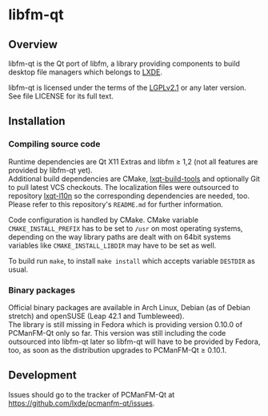 # libfm-qt

## Overview

libfm-qt is the Qt port of libfm, a library providing components to build desktop file managers which belongs to [LXDE](http://lxde.org).

libfm-qt is licensed under the terms of the [LGPLv2.1](https://www.gnu.org/licenses/old-licenses/lgpl-2.1.html) or any later version. See file LICENSE for its full text.   

## Installation

### Compiling source code

Runtime dependencies are Qt X11 Extras and libfm ≥ 1,2 (not all features are provided by libfm-qt yet).   
Additional build dependencies are CMake, [lxqt-build-tools](https://github.com/lxde/lxqt-build-tools) and optionally Git to pull latest VCS checkouts. The localization files were outsourced to repository [lxqt-l10n](https://github.com/lxde/lxqt-l10n) so the corresponding dependencies are needed, too. Please refer to this repository's `README.md` for further information.   

Code configuration is handled by CMake. CMake variable `CMAKE_INSTALL_PREFIX` has to be set to `/usr` on most operating systems, depending on the way library paths are dealt with on 64bit systems variables like `CMAKE_INSTALL_LIBDIR` may have to be set as well.   

To build run `make`, to install `make install` which accepts variable `DESTDIR` as usual.   

### Binary packages

Official binary packages are available in Arch Linux, Debian (as of Debian stretch) and openSUSE (Leap 42.1 and Tumbleweed).   
The library is still missing in Fedora which is providing version 0.10.0 of PCManFM-Qt only so far. This version was still including the code outsourced into libfm-qt later so libfm-qt will have to be provided by Fedora, too, as soon as the distribution upgrades to PCManFM-Qt ≥ 0.10.1.   

## Development

Issues should go to the tracker of PCManFM-Qt at https://github.com/lxde/pcmanfm-qt/issues.
